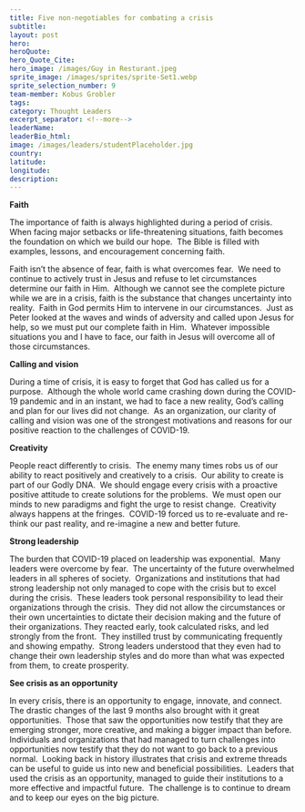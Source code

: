 ```yaml
---
title: Five non-negotiables for combating a crisis
subtitle:
layout: post
hero:
heroQuote:
hero_Quote_Cite:
hero_image: /images/Guy in Resturant.jpeg
sprite_image: /images/sprites/sprite-Set1.webp
sprite_selection_number: 9
team-member: Kobus Grobler
tags:
category: Thought Leaders
excerpt_separator: <!--more-->
leaderName:
leaderBio_html:
image: /images/leaders/studentPlaceholder.jpg
country:
latitude:
longitude:
description:
---
```


**Faith**

The importance of faith is always highlighted during a period of crisis.&nbsp; When facing major setbacks or life-threatening situations, faith becomes the foundation on which we build our hope.&nbsp; The Bible is filled with examples, lessons, and encouragement concerning faith.&nbsp;

Faith isn’t the absence of fear, faith is what overcomes fear.&nbsp; We need to continue to actively trust in Jesus and refuse to let circumstances determine our faith in Him.&nbsp; Although we cannot see the complete picture while we are in a crisis, faith is the substance that changes uncertainty into reality.&nbsp; Faith in God permits Him to intervene in our circumstances.&nbsp; Just as Peter looked at the waves and winds of adversity and called upon Jesus for help, so we must put our complete faith in Him.&nbsp; Whatever impossible situations you and I have to face, our faith in Jesus will overcome all of those circumstances. &nbsp;

**Calling and vision**

During a time of crisis, it is easy to forget that God has called us for a purpose.&nbsp; Although the whole world came crashing down during the COVID-19 pandemic and in an instant, we had to face a new reality, God’s calling and plan for our lives did not change.&nbsp; As an organization, our clarity of calling and vision was one of the strongest motivations and reasons for our positive reaction to the challenges of COVID-19.&nbsp;

**Creativity**

People react differently to crisis.&nbsp; The enemy many times robs us of our ability to react positively and creatively to a crisis.&nbsp; Our ability to create is part of our Godly DNA.&nbsp; We should engage every crisis with a proactive positive attitude to create solutions for the problems.&nbsp; We must open our minds to new paradigms and fight the urge to resist change.&nbsp; Creativity always happens at the fringes.&nbsp; COVID-19 forced us to re-evaluate and re-think our past reality, and re-imagine a new and better future. &nbsp;

**Strong leadership**

The burden that COVID-19 placed on leadership was exponential.&nbsp; Many leaders were overcome by fear.&nbsp; The uncertainty of the future overwhelmed leaders in all spheres of society.&nbsp; Organizations and institutions that had strong leadership not only managed to cope with the crisis but to excel during the crisis.&nbsp; These leaders took personal responsibility to lead their organizations through the crisis.&nbsp; They did not allow the circumstances or their own uncertainties to dictate their decision making and the future of their organizations. They reacted early, took calculated risks, and led strongly from the front.&nbsp; They instilled trust by communicating frequently and showing empathy. &nbsp;Strong leaders understood that they even had to change their own leadership styles and do more than what was expected from them, to create prosperity.&nbsp;

**See crisis as an opportunity**

In every crisis, there is an opportunity to engage, innovate, and connect.&nbsp; The drastic changes of the last 9 months also brought with it great opportunities.&nbsp; Those that saw the opportunities now testify that they are emerging stronger, more creative, and making a bigger impact than before.&nbsp; Individuals and organizations that had managed to turn challenges into opportunities now testify that they do not want to go back to a previous normal.&nbsp; Looking back in history illustrates that crisis and extreme threads can be useful to guide us into new and beneficial possibilities.&nbsp; Leaders that used the crisis as an opportunity, managed to guide their institutions to a more effective and impactful future.&nbsp; The challenge is to continue to dream and to keep our eyes on the big picture.